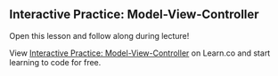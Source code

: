 

## Interactive Practice: Model-View-Controller

Open this lesson and follow along during lecture! 

<p data-visibility='hidden'>View <a href='https://learn.co/lessons/hs-mvc-interactive-practice' title='Interactive Practice: Model-View-Controller'>Interactive Practice: Model-View-Controller</a> on Learn.co and start learning to code for free.</p>
